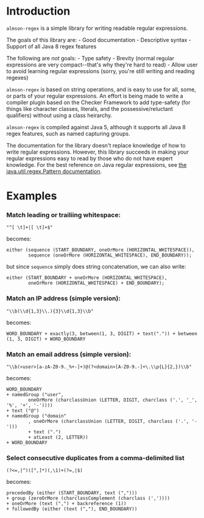 # Introduction

`almson-regex` is a simple library for writing readable regular expressions.

The goals of this library are:
	- Good documentation
	- Descriptive syntax
	- Support of all Java 8 regex features

The following are *not* goals:
	- Type safety
	- Brevity (normal regular expressions are very compact--that's why they're hard to read)
	- Allow user to avoid learning regular expressions (sorry, you're still writing and reading regexes)

`almson-regex` is based on string operations, and is easy to use for all, some, or parts of your regular expressions. An effort is being made to write a compiler plugin based on the Checker Framework to add type-safety (for things like character classes, literals, and the possessive/reluctant qualifiers) without using a class heirarchy.

`almson-regex` is compiled against Java 5, although it supports all Java 8 regex features, such as named capturing groups.

The documentation for the library doesn't replace knowledge of how to write regular expressions.
However, this library succeeds in making your regular expressions easy to read
by those who do not have expert knowledge. For the best reference on Java regular expressions, see [the java.util.regex.Pattern documentation](https://docs.oracle.com/javase/10/docs/api/java/util/regex/Pattern.html).

# Examples

### Match leading or trailiing whitespace:

	"^[ \t]+|[ \t]+$"

becomes:

	either (sequence (START_BOUNDARY, oneOrMore (HORIZONTAL_WHITESPACE)), 
			sequence (oneOrMore (HORIZONTAL_WHITESPACE), END_BOUNDARY));

but since `sequence` simply does string concatenation, we can also write:

	either (START_BOUNDARY + oneOrMore (HORIZONTAL_WHITESPACE), 
			oneOrMore (HORIZONTAL_WHITESPACE) + END_BOUNDARY);

### Match an IP address (simple version):

	"\\b(\\d{1,3}\\.){3}\\d{1,3}\\b"

becomes:

	WORD_BOUNDARY + exactly(3, between(1, 3, DIGIT) + text(".")) + between (1, 3, DIGIT) + WORD_BOUNDARY

### Match an email address (simple version):

	"\\b(<user>[a-zA-Z0-9._%+-]+)@(?<domain>[A-Z0-9.-]+\.\\p{L}{2,})\\b"

becomes:

	WORD_BOUNDARY 
	+ namedGroup ("user", 
			oneOrMore (charclassUnion (LETTER, DIGIT, charclass ('.', '_', '%', '+', '-'))))
	+ text ("@")
	+ namedGroup ("domain"
			, oneOrMore (charclassUnion (LETTER, DIGIT, charclass ('.', '-')))
			+ text (".")
			+ atLeast (2, LETTER))
	+ WORD_BOUNDARY

### Select consecutive duplicates from a comma-delimited list

    (?<=,|^)([^,]*)(,\1)+(?=,|$)

becomes:

    precededBy (either (START_BOUNDARY, text (",")))
    + group (zeroOrMore (charclassComplement (charclass (','))))
    + oneOrMore (text (",") + backreference (1))
    + followedBy (either (text (","), END_BOUNDARY))
